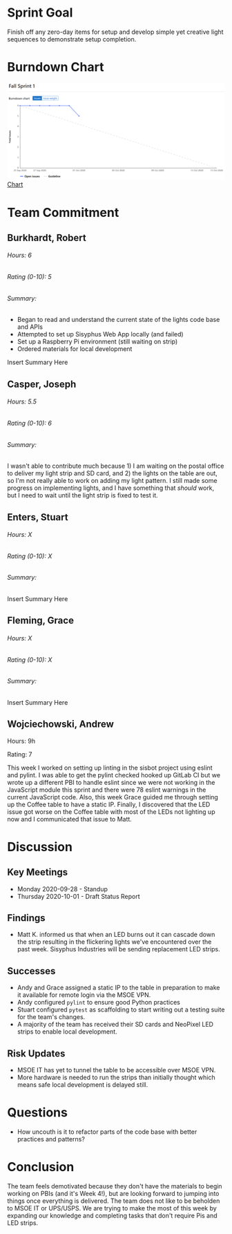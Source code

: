 # Sprint Goal

Finish off any zero-day items for setup and develop simple yet creative light sequences to demonstrate setup completion.

# Burndown Chart

![image](uploads/4c84f232020b04e300efef536b7e5cf0/image.png)
[Chart](https://gitlab.com/groups/msoe.edu/sdl/sd21/sisyphus/-/milestones/1)

# Team Commitment

## Burkhardt, Robert

###### Hours: 6

###### Rating (0-10): 5

###### Summary:

* Began to read and understand the current state of the lights code base and APIs
* Attempted to set up Sisyphus Web App locally (and failed)
* Set up a Raspberry Pi environment (still waiting on strip)
* Ordered materials for local development

Insert Summary Here

## Casper, Joseph

###### Hours: 5.5

###### Rating (0-10): 6

###### Summary:

I wasn't able to contribute much because 1) I am waiting on the postal office to deliver my light strip and SD card, and 2) the lights on the table are out, so I'm not really able to work on adding my light pattern. I still made some progress on implementing lights, and I have something that _should_ work, but I need to wait until the light strip is fixed to test it. 

## Enters, Stuart

###### Hours: X

###### Rating (0-10): X

###### Summary:

Insert Summary Here

## Fleming, Grace

###### Hours: X

###### Rating (0-10): X

###### Summary:

Insert Summary Here

## Wojciechowski, Andrew

Hours: 9h

Rating: 7

This week I worked on setting up linting in the sisbot project using eslint and pylint. I was able to get the pylint checked hooked up GitLab CI but we wrote up a different PBI to handle eslint since we were not working in the JavaScript module this sprint and there were 78 eslint warnings in the current JavaScript code. Also, this week Grace guided me through setting up the Coffee table to have a static IP. Finally, I discovered that the LED issue got worse on the Coffee table with most of the LEDs not lighting up now and I communicated that issue to Matt.

# Discussion

## Key Meetings

* Monday 2020-09-28 - Standup
* Thursday 2020-10-01 - Draft Status Report

## Findings

* Matt K. informed us that when an LED burns out it can cascade down the strip resulting in the flickering lights we've encountered over the past week. Sisyphus Industries will be sending replacement LED strips.

## Successes

* Andy and Grace assigned a static IP to the table in preparation to make it available for remote login via the MSOE VPN.
* Andy configured `pylint` to ensure good Python practices
* Stuart configured `pytest` as scaffolding to start writing out a testing suite for the team's changes.
* A majority of the team has received their SD cards and NeoPixel LED strips to enable local development.

## Risk Updates

* MSOE IT has yet to tunnel the table to be accessible over MSOE VPN.
* More hardware is needed to run the strips than initially thought which means safe local development is delayed still.

# Questions

* How uncouth is it to refactor parts of the code base with better practices and patterns?

# Conclusion

The team feels demotivated because they don't have the materials to begin working on PBIs (and it's Week 4!), but are looking forward to jumping into things once everything is delivered. The team does not like to be  beholden to MSOE IT or UPS/USPS. We are trying to make the most of this week by expanding our knowledge and completing tasks that don't require Pis and LED strips.
